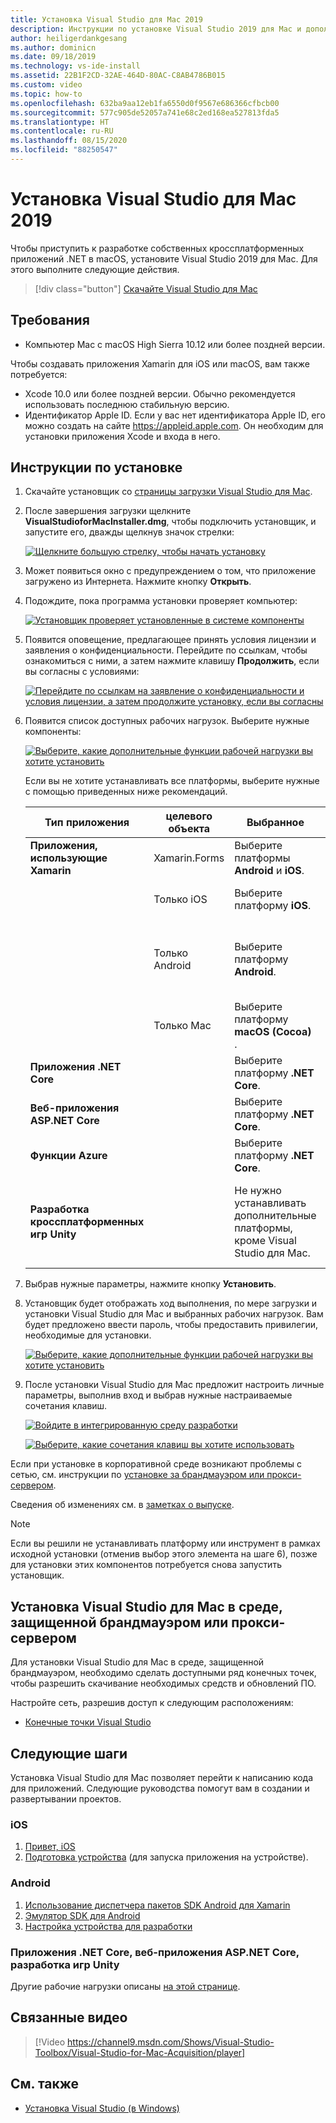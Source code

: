 ```yaml
---
title: Установка Visual Studio для Mac 2019
description: Инструкции по установке Visual Studio 2019 для Mac и дополнительных компонентов, которые требуются для кроссплатформенной разработки.
author: heiligerdankgesang
ms.author: dominicn
ms.date: 09/18/2019
ms.technology: vs-ide-install
ms.assetid: 22B1F2CD-32AE-464D-80AC-C8AB4786B015
ms.custom: video
ms.topic: how-to
ms.openlocfilehash: 632ba9aa12eb1fa6550d0f9567e686366cfbcb00
ms.sourcegitcommit: 577c905de52057a741e68c2ed168ea527813fda5
ms.translationtype: HT
ms.contentlocale: ru-RU
ms.lasthandoff: 08/15/2020
ms.locfileid: "88250547"
---
```

# <a name="install-visual-studio-2019-for-mac"></a>Установка Visual Studio для Mac 2019

Чтобы приступить к разработке собственных кроссплатформенных приложений .NET в macOS, установите Visual Studio 2019 для Mac. Для этого выполните следующие действия.

 > [!div class="button"]
 > [Скачайте Visual Studio для Mac](https://visualstudio.microsoft.com/vs/mac/)

## <a name="requirements"></a>Требования

- Компьютер Mac с macOS High Sierra 10.12 или более поздней версии.

Чтобы создавать приложения Xamarin для iOS или macOS, вам также потребуется:

- Xcode 10.0 или более поздней версии. Обычно рекомендуется использовать последнюю стабильную версию.
- Идентификатор Apple ID. Если у вас нет идентификатора Apple ID, его можно создать на сайте https://appleid.apple.com. Он необходим для установки приложения Xcode и входа в него.

## <a name="installation-instructions"></a>Инструкции по установке

1. Скачайте установщик со [страницы загрузки Visual Studio для Mac](https://visualstudio.microsoft.com/vs/mac/).
2. После завершения загрузки щелкните **VisualStudioforMacInstaller.dmg**, чтобы подключить установщик, и запустите его, дважды щелкнув значок стрелки:

    [![Щелкните большую стрелку, чтобы начать установку](media/install-installer-sml.png)](media/install-installer.png#lightbox)

3. Может появиться окно с предупреждением о том, что приложение загружено из Интернета. Нажмите кнопку **Открыть**.
4. Подождите, пока программа установки проверяет компьютер:

    [![Установщик проверяет установленные в системе компоненты](media/install-checking-sml.png)](media/install-checking.png#lightbox)

5. Появится оповещение, предлагающее принять условия лицензии и заявления о конфиденциальности. Перейдите по ссылкам, чтобы ознакомиться с ними, а затем нажмите клавишу **Продолжить**, если вы согласны с условиями:

    [![Перейдите по ссылкам на заявление о конфиденциальности и условия лицензии, а затем продолжите установку, если вы согласны](media/install-privacy.png)](media/install-privacy.png#lightbox)

6. Появится список доступных рабочих нагрузок. Выберите нужные компоненты:

    [![Выберите, какие дополнительные функции рабочей нагрузки вы хотите установить](media/install-selection.png)](media/install-selection.png#lightbox)

   Если вы не хотите устанавливать все платформы, выберите нужные с помощью приведенных ниже рекомендаций.

   |Тип приложения  |целевого объекта  |Выбранное  |Примечания  |
   |---------|---------|---------|---------|
   |**Приложения, использующие Xamarin**| Xamarin.Forms|Выберите платформы **Android** и **iOS**. |Потребуется установить [**Xcode**](https://developer.apple.com/xcode/). |
   ||Только iOS|Выберите платформу **iOS**.|Потребуется установить [**Xcode**](https://developer.apple.com/xcode/).|
   ||Только Android|Выберите платформу **Android**.|Обратите внимание, что вам также нужно выбрать соответствующие зависимости.|
   ||Только Mac|Выберите платформу **macOS (Cocoa)** .|Потребуется установить [**Xcode**](https://developer.apple.com/xcode/).|
   |**Приложения .NET Core**|         |Выберите платформу **.NET Core**.|         |
   |**Веб-приложения ASP.NET Core**|         |Выберите платформу **.NET Core**.|         |
   |**Функции Azure**|         |Выберите платформу **.NET Core**.|         |
   |**Разработка кроссплатформенных игр Unity**|         |Не нужно устанавливать дополнительные платформы, кроме Visual Studio для Mac.| Дополнительные сведения об установке расширения Unity вы найдете в [руководстве по установке Unity](/visualstudio/mac/setup-vsmac-tools-unity).|

7. Выбрав нужные параметры, нажмите кнопку **Установить**.
8. Установщик будет отображать ход выполнения, по мере загрузки и установки Visual Studio для Mac и выбранных рабочих нагрузок. Вам будет предложено ввести пароль, чтобы предоставить привилегии, необходимые для установки.

    [![Выберите, какие дополнительные функции рабочей нагрузки вы хотите установить](media/installation-progress.png)](media/installation-progress.png#lightbox)

9. После установки Visual Studio для Mac предложит настроить личные параметры, выполнив вход и выбрав нужные настраиваемые сочетания клавиш.

    [![Войдите в интегрированную среду разработки](media/ide-tour-2019-start-signin.png)](media/ide-tour-2019-start-signin.png#lightbox)

    [![Выберите, какие сочетания клавиш вы хотите использовать](media/ide-tour-2019-keyboard-shortcut.png)](media/ide-tour-2019-keyboard-shortcut.png#lightbox)

Если при установке в корпоративной среде возникают проблемы с сетью, см. инструкции по [установке за брандмауэром или прокси-сервером](/visualstudio/mac/installation#install-visual-studio-for-mac-behind-a-firewall-or-proxy-server).

Сведения об изменениях см. в [заметках о выпуске](/visualstudio/releasenotes/vs2019-mac-relnotes).

> [!NOTE]
> Если вы решили не устанавливать платформу или инструмент в рамках исходной установки (отменив выбор этого элемента на шаге 6), позже для установки этих компонентов потребуется снова запустить установщик.

## <a name="install-visual-studio-for-mac-behind-a-firewall-or-proxy-server"></a>Установка Visual Studio для Mac в среде, защищенной брандмауэром или прокси-сервером

Для установки Visual Studio для Mac в среде, защищенной брандмауэром, необходимо сделать доступными ряд конечных точек, чтобы разрешить скачивание необходимых средств и обновлений ПО.

Настройте сеть, разрешив доступ к следующим расположениям:

- [Конечные точки Visual Studio](/visualstudio/mac/install-behind-a-firewall-or-proxy-server)

## <a name="next-steps"></a>Следующие шаги

Установка Visual Studio для Mac позволяет перейти к написанию кода для приложений. Следующие руководства помогут вам в создании и развертывании проектов.

### <a name="ios"></a>iOS

1. [Привет, iOS](https://developer.xamarin.com/guides/ios/getting_started/hello,_iOS/)
2. [Подготовка устройства](https://developer.xamarin.com/guides/ios/getting_started/installation/device_provisioning) (для запуска приложения на устройстве).

### <a name="android"></a>Android

1. [Использование диспетчера пакетов SDK Android для Xamarin](https://developer.xamarin.com/guides/android/getting_started/installation/android-sdk/?ide=xs)
2. [Эмулятор SDK для Android](https://developer.xamarin.com/guides/android/getting_started/installation/android-emulator/)
4. [Настройка устройства для разработки](https://developer.xamarin.com/guides/android/getting_started/installation/set_up_device_for_development/)

### <a name="net-core-apps-aspnet-core-web-apps-unity-game-development"></a>Приложения .NET Core, веб-приложения ASP.NET Core, разработка игр Unity

Другие рабочие нагрузки описаны [на этой странице](workloads.md).

## <a name="related-video"></a>Связанные видео

> [!Video https://channel9.msdn.com/Shows/Visual-Studio-Toolbox/Visual-Studio-for-Mac-Acquisition/player]

## <a name="see-also"></a>См. также

- [Установка Visual Studio (в Windows)](/visualstudio/install/install-visual-studio)
